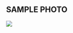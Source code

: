 ## SAMPLE PHOTO
![](https://res.cloudinary.com/sociladb/image/upload/v1710574682/cplmrnxnzud2p1jwenxr.png)
